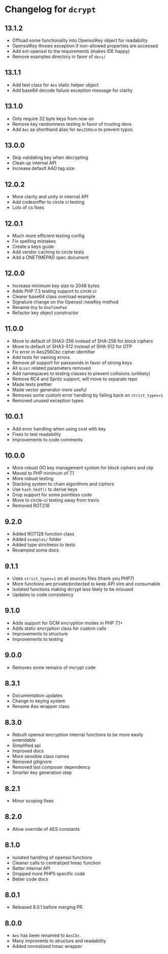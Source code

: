 # Changelog for `dcrypt`

## 13.1.2
- Offload some functionality into OpensslKey object for readability
- OpensslKey throws exception if non-allowed properties are accessed
- Add ext-openssl to the requirements (makes IDE happy)
- Remove examples directory in favor of `docs/`

## 13.1.1
- Add test class for `Aes` static helper object
- Add base64 decode failure exception message for clarity

## 13.1.0
- Only require 32 byte keys from now on
- Remove key randomness testing in favor of trusting devs
- Add `Aes` as shorthand alias for `Aes256Gcm` to prevent typos

## 13.0.0
- Skip validating key when decrypting
- Clean up internal API
- Increase default AAD tag size

## 12.0.2
- More clarity and unity in internal API
- Add codesniffer to circle ci testing
- Lots of cs fixes

## 12.0.1
- Much more efficient testing config
- Fix spelling mistakes
- Create a keys guide
- Add vendor caching to circle tests
- Add a ONETIMEPAD spec document

## 12.0.0
- Increase minimum key size to 2048 bytes
- Adds PHP 7.3 testing support to circle ci
- Clearer base64 class overload example
- Signature change on the Openssl::newKey method
- Rename `Otp` to `OneTimePad`
- Refactor key object constructor

## 11.0.0
- Move to default of SHA3-256 instead of SHA-256 for block ciphers
- Move to default of SHA3-512 instead of SHA-512 for OTP
- Fix error in Aes256Cbc cipher identifier
- Add tests for naming errors
- Remove all support for passwords in favor of strong keys
- All `$cost` related parameters removed
- Add namespaces to testing classes to prevent collisions (unlikely)
- Remove RC4 and Spritz support, will move to separate repo
- Made tests prettier
- Made vector generator more useful
- Removes some custom error handling by falling back on `strict_types=1`
- Removed unused exception types

## 10.0.1
- Add error handling when using cost with key
- Fixes to test readability
- Improvements to code comments

## 10.0.0
- More robust OO key management system for block ciphers and otp
- Moved to PHP minimum of 7.1
- More robust testing
- Stacking system to chain algorithms and ciphers
- Use `hash_hkdf()` to derive keys
- Drop support for some pointless code
- Move to circle-ci testing away from travis
- Removed ROT218

## 9.2.0
- Added ROT128 function class
- Added `examples/` folder
- Added type strictness to tests
- Revamped some docs

## 9.1.1
- Uses `strict_types=1` on all sources files (thank you PHP7)
- More functions are private/protected to keep API slim and consumable
- Isolated functions making dcrypt less likely to be misused
- Updates to code consistency

## 9.1.0
- Adds support for GCM encryption modes in PHP 7.1+
- Adds static encryption class for custom calls
- Improvements to structure
- Improvements to testing

## 9.0.0
- Removes some remains of mcrypt code

## 8.3.1
- Documentation updates
- Change to keying system
- Rename Aes wrapper class

## 8.3.0
- Rebuilt openssl encryption internal functions to be more easily extendable
- Simplified api
- Improved docs
- More sensible class names
- Removed gitignore
- Removed last composer dependency
- Smarter key generation step

## 8.2.1
- Minor scoping fixes

## 8.2.0
- Allow override of AES constants

## 8.1.0
- Isolated handling of openssl functions
- Cleaner calls to centralized hmac function
- Better internal API
- Dropped more PHP5 specific code
- Better code docs

## 8.0.1
- Released 8.0.1 before merging PR

## 8.0.0
- `Aes` has been renamed to `AesCbc`.
- Many improvents to structure and readability
- Added normalized hmac wrapper
